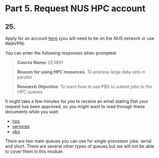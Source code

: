 # Part 5. Request NUS HPC account

## 25.
Apply for an account [here](https://nusit.nus.edu.sg/hpc/get-an-hpc-account/) (you will need to be on the NUS network or use WebVPN)

You can enter the following responses when prompted:

> **Course Name**: EE3801
> 
> **Reason for using HPC resources**: To process large data sets in parallel
> 
> **Research Objective**: To learn how to use PBS to submit jobs to the HPC queues

It might take a few minutes for you to receive an email stating that your request has been approved, so you might want to read through these documents while you wait:

- [hpc](https://nusit.nus.edu.sg/hpc/)
- [services](https://nusit.nus.edu.sg/services/getting-started/introductory-guide-for-new-hpc-users/)
- [pbs](http://bobcat.nus.edu.sg/hpc/HPC/pbs/index.html)

There are two main queues you can use for single-processor jobs: serial and short. There are several other types of queues but we will not be able to cover them in this module.
